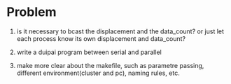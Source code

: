 # Problem
1. is it necessary to bcast the displacement and the data_count? or just let each process know its own displacement and data_count?

2. write a duipai program between serial and parallel

3. make more clear about the makefile, such as parametre passing, different environment(cluster and pc), naming rules, etc.

